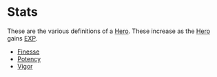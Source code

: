 # Stats

These are the various definitions of a [Hero](Definitions/Hero). These increase as the [Hero](Definitions/Hero) gains [EXP](Definitions/Experience).

- [Finesse](Definitions/Stats/Finesse)
- [Potency](Definitions/Stats/Potency)
- [Vigor](Definitions/Stats/Vigor)
